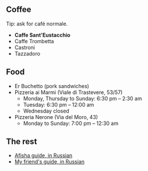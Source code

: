 ## Coffee

Tip: ask for café normale.

* **Caffe Sant'Eustacchio**
* Caffe Trombetta
* Castroni
* Tazzadoro

## Food

* Er Buchetto (pork sandwiches)
* Pizzeria ai Marmi (Viale di Trastevere, 53/57)
  * Monday, Thursday to Sunday: 6:30 pm – 2:30 am
  * Tuesday: 6:30 pm – 12:00 am
  * Wednesday closed
* Pizzeria Nerone (Via del Moro, 43)
  * Monday to Sunday: 7:00 pm – 12:30 am

## The rest

* [Afisha guide, in Russian](https://daily.afisha.ru/eating/6547-vse-dorogi-vedut-v-rim-gastromarshrut-po-stolice-italii/)
* [My friend's guide, in Russian](https://docs.google.com/document/d/1FpYUAGrgf17G0-kpEAaL1g6N9HquL7QWP7ExdfuqyOI/edit?usp=sharing)
